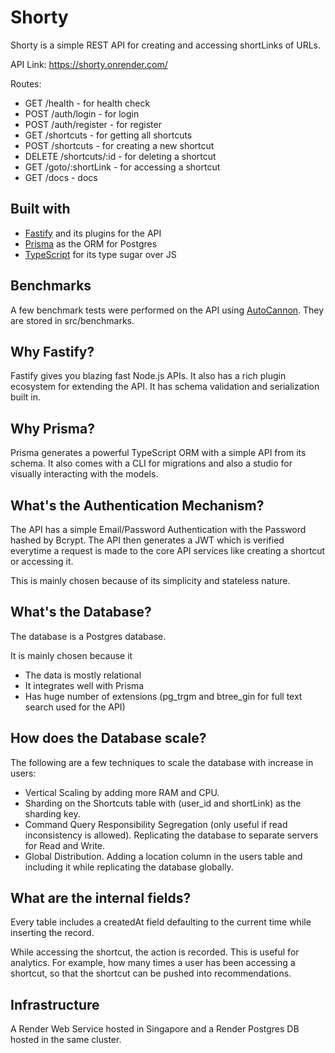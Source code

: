 # Shorty
Shorty is a simple REST API for creating and accessing shortLinks of URLs.

API Link: https://shorty.onrender.com/

Routes:
- GET /health - for health check
- POST /auth/login - for login
- POST /auth/register - for register
- GET /shortcuts - for getting all shortcuts
- POST /shortcuts - for creating a new shortcut
- DELETE /shortcuts/:id - for deleting a shortcut
- GET /goto/:shortLink - for accessing a shortcut
- GET /docs - docs

## Built with
* [Fastify](https://fastify.io) and its plugins for the API
* [Prisma](https://prisma.io) as the ORM for Postgres
* [TypeScript](https://typescriptlang.org) for its type sugar over JS

## Benchmarks
A few benchmark tests were performed on the API using [AutoCannon](https://github.com/mcollina/autocannon). They are stored in src/benchmarks.

## Why Fastify?
Fastify gives you blazing fast Node.js APIs. It also has a rich plugin ecosystem for extending the API. It has schema validation and serialization built in.

## Why Prisma?
Prisma generates a powerful TypeScript ORM with a simple API from its schema. It also comes with a CLI for migrations and also a studio for visually interacting with the models.

## What's the Authentication Mechanism?
The API has a simple Email/Password Authentication with the Password hashed by Bcrypt. The API then generates a JWT which is verified everytime a request is made to the core API services like creating a shortcut or accessing it.

This is mainly chosen because of its simplicity and stateless nature.

## What's the Database?
The database is a Postgres database. 

It is mainly chosen because it
* The data is mostly relational
* It integrates well with Prisma
* Has huge number of extensions (pg_trgm and btree_gin for full text search used for the API)

## How does the Database scale?
The following are a few techniques to scale the database with increase in users:
* Vertical Scaling by adding more RAM and CPU.
* Sharding on the Shortcuts table with (user_id and shortLink) as the sharding key.
* Command Query Responsibility Segregation (only useful if read inconsistency is allowed). Replicating the database to separate servers for Read and Write.
* Global Distribution. Adding a location column in the users table and including it while replicating the database globally.

## What are the internal fields?
Every table includes a createdAt field defaulting to the current time while inserting the record.

While accessing the shortcut, the action is recorded. This is useful for analytics. For example, how many times a user has been accessing a shortcut, so that the shortcut can be pushed into recommendations.

## Infrastructure
A Render Web Service hosted in Singapore and a Render Postgres DB hosted in the same cluster.
